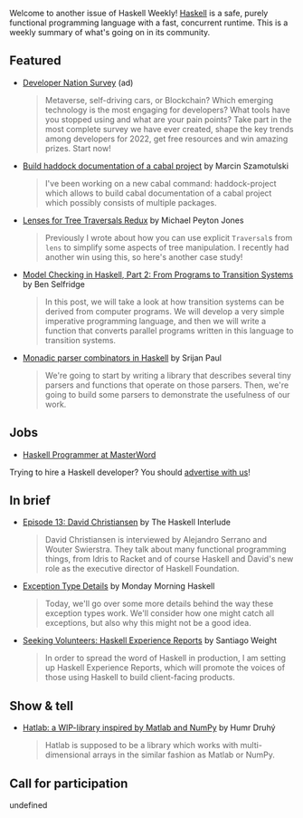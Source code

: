 Welcome to another issue of Haskell Weekly!
[Haskell](https://www.haskell.org) is a safe, purely functional programming language with a fast, concurrent runtime.
This is a weekly summary of what's going on in its community.

## Featured

<!-- 2022-06-09, 2022-06-16, 2022-06-30, 2022-07-07 -->
- [Developer Nation Survey](https://developereconomics.net/?member_id=haskell) (ad)
  > Metaverse, self-driving cars, or Blockchain? Which emerging technology is the most engaging for developers?  What tools have you stopped using and what are your pain points? Take part in the most complete survey we have ever created, shape the key trends among developers for 2022, get free resources and win amazing prizes. Start now!

- [Build haddock documentation of a cabal project](https://coot.me/posts/cabal-haddock-project.html) by Marcin Szamotulski
  > I've been working on a new cabal command: haddock-project which allows to build cabal documentation of a cabal project which possibly consists of multiple packages.

- [Lenses for Tree Traversals Redux](https://www.michaelpj.com/blog/2022/06/12/lenses-for-tree-traversals-redux.html) by Michael Peyton Jones
  > Previously I wrote about how you can use explicit `Traversal`s from `lens` to simplify some aspects of tree manipulation. I recently had another win using this, so here's another case study!

- [Model Checking in Haskell, Part 2: From Programs to Transition Systems](https://benjaminselfridge.github.io/posts/2022-06-15-model-checking-2.html) by Ben Selfridge
  > In this post, we will take a look at how transition systems can be derived from computer programs. We will develop a very simple imperative programming language, and then we will write a function that converts parallel programs written in this language to transition systems.

- [Monadic parser combinators in Haskell](https://deepsource.io/blog/monadic-parser-combinators) by Srijan Paul
  > We're going to start by writing a library that describes several tiny parsers and functions that operate on those parsers. Then, we're going to build some parsers to demonstrate the usefulness of our work.

## Jobs

- [Haskell Programmer at MasterWord](https://www.masterword.com/jobs/haskell-programmer/)

Trying to hire a Haskell developer?
You should [advertise with us](https://haskellweekly.news/advertising.html)!

## In brief

- [Episode 13: David Christiansen](https://haskell.foundation/podcast/13/) by The Haskell Interlude
  > David Christiansen is interviewed by Alejandro Serrano and Wouter Swierstra. They talk about many functional programming things, from Idris to Racket and of course Haskell and David's new role as the executive director of Haskell Foundation.

- [Exception Type Details](https://mmhaskell.com/blog/2022/6/13/exception-type-details) by Monday Morning Haskell
  > Today, we'll go over some more details behind the way these exception types work. We'll consider how one might catch all exceptions, but also why this might not be a good idea.

- [Seeking Volunteers: Haskell Experience Reports](https://discourse.haskell.org/t/seeking-volunteers-haskell-experience-reports/4586?u=taylorfausak) by Santiago Weight
  > In order to spread the word of Haskell in production, I am setting up Haskell Experience Reports, which will promote the voices of those using Haskell to build client-facing products.

## Show & tell

- [Hatlab: a WIP-library inspired by Matlab and NumPy](https://discourse.haskell.org/t/hatlab-a-wip-library-inspired-by-matlab-and-numpy/4673?u=taylorfausak) by Humr Druhý
  > Hatlab is supposed to be a library which works with multi-dimensional arrays in the similar fashion as Matlab or NumPy.

## Call for participation

undefined
